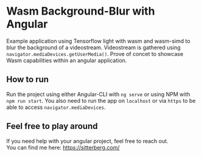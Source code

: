 # Wasm Background-Blur with Angular

Example application using Tensorflow light with wasm and wasm-simd to blur the background of a videostream. Videostream is gathered using `navigator.mediaDevices.getUserMedia()`. 
Prove of concet to showcase Wasm capabilities within an angular application.

## How to run

Run the project using either Angular-CLI with `ng serve` or using NPM with `npm run start`.
You also need to run the app on `localhost` or via `https` to be able to access `navigator.mediaDevices`.

## Feel free to play around

If you need help with your angular project, feel free to reach out. \
You can find me here:
https://sitterberg.com/
